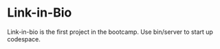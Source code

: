 # Link-in-Bio
Link-in-bio is the first project in the bootcamp.  Use bin/server to start up codespace.

